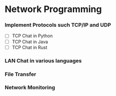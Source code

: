 # Network Programming


### Implement Protocols such TCP/IP and UDP
- [ ]  TCP Chat in Python
- [ ]  TCP Chat in Java
- [ ]  TCP Chat in Rust
  
### LAN Chat in various languages
### File Transfer
### Network Monitoring
